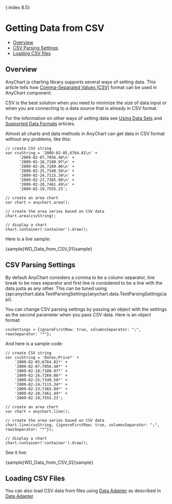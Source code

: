 {:index 8.5}
# Getting Data from CSV

* [Overview](#overview)
* [CSV Parsing Settings](#csv_parsin_settings)
* [Loading CSV files](#loading_csv_files)

## Overview

AnyChart js charting library supports several ways of setting data. This article tells  how [Comma-Separated Values (CSV)](https://en.wikipedia.org/wiki/Comma-separated_values) format can be used in AnyChart component. 

CSV is the best solution when you need to minimize the size of data input or when you are connecting to a data source that is already in CSV format. 

For the information on other ways of setting data see [Using Data Sets](Using_Data_Sets) and [Supported Data Formats](Supported_Data_Formats) articles.

Almost all charts and data methods in AnyChart can get data in CSV format without any problems, like this:

```
// create CSV string
var csvString = '2009-02-05,6764.81\n' +
      '2009-02-07,7056.48\n' +
      '2009-02-18,7180.97\n' +
      '2009-02-26,7269.06\n' +
      '2009-02-25,7349.58\n' +
      '2009-02-24,7115.34\n' +
      '2009-02-23,7365.99\n' +
      '2009-02-20,7461.49\n' +
      '2009-02-19,7555.23';
      
// create an area chart      
var chart = anychart.area();

// create the area series based on CSV data
chart.area(csvString);

// display a chart
chart.container('container').draw();
```

Here is a live sample:

{sample}WD\_Data\_from\_CSV\_01{sample}

## CSV Parsing Settings

By default AnyChart considers a comma to be a column separator, line break to be rows separator and first line is considered to be a line with the data justa as any other. This can be tuned using {api:anychart.data.TextParsingSettings}anychart.data.TextParsingSettings{api}.

You can change CSV parsing settings by passing an object with the settings as the second parameter when you pass CSV data. Here is an object format:

```
csvSettings = {ignoreFirstRow: true, columnsSeparator: ";", rowsSeparator: "*"};
```

And here is a sample code:

```
// create CSV string
var csvString = 'Dates;Price*' +
	'2009-02-05;6764.81*' +
	'2009-02-07;7056.48*' +
	'2009-02-18;7180.97*' +
	'2009-02-26;7269.06*' +
	'2009-02-25;7349.58*' +
	'2009-02-24;7115.34*' +
	'2009-02-23;7365.99*' +
	'2009-02-20;7461.49*' +
	'2009-02-19;7555.23';
      
// create an area chart      
var chart = anychart.line();

// create the area series based on CSV data
chart.line(csvString, {ignoreFirstRow: true, columnsSeparator: ";", rowsSeparator: "*"});

// display a chart
chart.container('container').draw();
```

See it live:

{sample}WD\_Data\_from\_CSV\_02{sample}

## Loading CSV Files

You can also load CSV data from files using [Data Adapter](./Data_Adapter/Overview) as described in [Data Adapter](./Data_Adapter/Loading_CSV_File).

